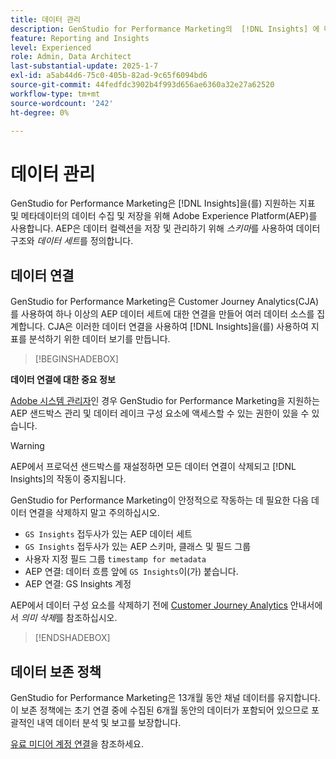```yaml
---
title: 데이터 관리
description: GenStudio for Performance Marketing의  [!DNL Insights] 에 대한 데이터 수집 및 저장에 대해 알아봅니다.
feature: Reporting and Insights
level: Experienced
role: Admin, Data Architect
last-substantial-update: 2025-1-7
exl-id: a5ab44d6-75c0-405b-82ad-9c65f6094bd6
source-git-commit: 44fedfdc3902b4f993d656ae6360a32e27a62520
workflow-type: tm+mt
source-wordcount: '242'
ht-degree: 0%

---
```


# 데이터 관리

GenStudio for Performance Marketing은 [!DNL Insights]을(를) 지원하는 지표 및 메타데이터의 데이터 수집 및 저장을 위해 Adobe Experience Platform(AEP)를 사용합니다. AEP은 데이터 컬렉션을 저장 및 관리하기 위해 _스키마_&#x200B;를 사용하여 데이터 구조와 _데이터 세트_&#x200B;를 정의합니다.

## 데이터 연결

GenStudio for Performance Marketing은 Customer Journey Analytics(CJA)를 사용하여 하나 이상의 AEP 데이터 세트에 대한 연결을 만들어 여러 데이터 소스를 집계합니다. CJA은 이러한 데이터 연결을 사용하여 [!DNL Insights]을(를) 사용하여 지표를 분석하기 위한 데이터 보기를 만듭니다.

>[!BEGINSHADEBOX]

**데이터 연결에 대한 중요 정보**

[Adobe 시스템 관리자](/help/user-guide/user-roles.md#adobe-system-administrator-vs-genstudio-system-manager)인 경우 GenStudio for Performance Marketing을 지원하는 AEP 샌드박스 관리 및 데이터 레이크 구성 요소에 액세스할 수 있는 권한이 있을 수 있습니다.

>[!WARNING]
>
>AEP에서 프로덕션 샌드박스를 재설정하면 모든 데이터 연결이 삭제되고 [!DNL Insights]의 작동이 중지됩니다.

GenStudio for Performance Marketing이 안정적으로 작동하는 데 필요한 다음 데이터 연결을 삭제하지 말고 주의하십시오.

- `GS Insights` 접두사가 있는 AEP 데이터 세트
- `GS Insights` 접두사가 있는 AEP 스키마, 클래스 및 필드 그룹
- 사용자 지정 필드 그룹 `timestamp for metadata`
- AEP 연결: 데이터 흐름 앞에 `GS Insights`이(가) 붙습니다.
- AEP 연결: GS Insights 계정

AEP에서 데이터 구성 요소를 삭제하기 전에 [Customer Journey Analytics](https://experienceleague.adobe.com/ko/docs/analytics-platform/using/technotes/deletion) 안내서에서 _의미 삭제_&#x200B;를 참조하십시오.

>[!ENDSHADEBOX]

## 데이터 보존 정책

GenStudio for Performance Marketing은 13개월 동안 채널 데이터를 유지합니다. 이 보존 정책에는 초기 연결 중에 수집된 6개월 동안의 데이터가 포함되어 있으므로 포괄적인 내역 데이터 분석 및 보고를 보장합니다.

[유료 미디어 계정 연결](/help/user-guide/connectors/connect-channel.md)을 참조하세요.
